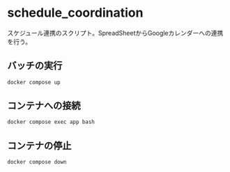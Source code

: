 # schedule_coordination

スケジュール連携のスクリプト。SpreadSheetからGoogleカレンダーへの連携を行う。

## バッチの実行

```sh
docker compose up
```

## コンテナへの接続

```sh
docker compose exec app bash
```

## コンテナの停止

```sh
docker compose down
```
